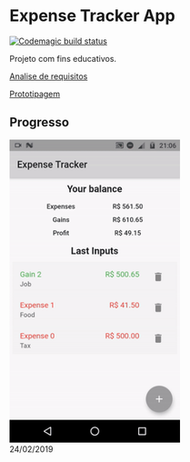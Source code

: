 # Expense Tracker App

[![Codemagic build status](https://api.codemagic.io/apps/5e595279e3899300112a13f5/5e595279e3899300112a13f4/status_badge.svg)](https://codemagic.io/apps/5e595279e3899300112a13f5/5e595279e3899300112a13f4/latest_build)

Projeto com fins educativos.

[Analise de requisitos](https://github.com/lucianovianna/expense-tracker-app/blob/master/ANALISE.md)
 
[Prototipagem](https://marvelapp.com/4bad91b)

## Progresso

<img src="https://github.com/lucianovianna/expense-tracker-app/blob/master/assets/progress.gif" width="300px" />
<figcaption>24/02/2019</figcaption>

